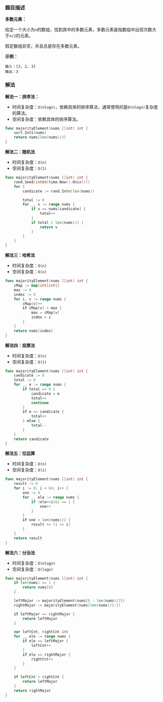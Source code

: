 ### 题目描述

**多数元素：**

给定一个大小为`n`的数组，找到其中的多数元素，多数元素是指数组中出现次数大于`n/2`的元素。

假定数组非空，并且总是存在多数元素。

**示例：**

```shell
输入：[3, 2, 3]
输出：3
```

### 解法

**解法一：排序法：**

- 时间复杂度：`O(nlogn)`，依赖具体的排序算法，通常使用的是`O(nlogn)`复杂度的算法。
- 空间复杂度：依赖具体的排序算法。

```go
func majorityElement(nums []int) int {
	sort.Ints(nums)
	return nums[len(nums)/2]
}
```

**解法二：随机法**

- 时间复杂度：`O(n)`
- 空间复杂度：`O(1)`

```go
func majorityElement(nums []int) int {
	rand.Seed(int64(time.Now().Unix()))
	for {
		candicate := rand.Intn(len(nums))

		total := 0
		for _, v := range nums {
			if v == nums[candicate] {
				total++
			}
			if total > len(nums)/2 {
				return v
			}
		}
	}
}
```

**解法三：哈希法**

- 时间复杂度：`O(n)`
- 空间复杂度：`O(n)`

```go
func majorityElement(nums []int) int {
	cMap := map[int]int{}
	max := 0
	index := 0
	for i, v := range nums {
		cMap[v]++
		if cMap[v] > max {
			max = cMap[v]
			index = i
		}
	}
	return nums[index]
}
```

**解法四：投票法**

- 时间复杂度：`O(n)`
- 空间复杂度：`O(1)`

```go
func majorityElement(nums []int) int {
	candicate := 0
	total := 0
	for _, e := range nums {
		if total == 0 {
			candicate = e
			total++
			continue
		}
		if e == candicate {
			total++
		} else {
			total--
		}
	}
	return candicate
}
```

**解法五：位运算**

- 时间复杂度：`O(n)`
- 空间复杂度：`O(1)`

```go
func majorityElement(nums []int) int {
	result := 0
	for i := 0; i < 64; i++ {
		one := 0
		for _, ele := range nums {
			if (ele>>i)&1 == 1 {
				one++
			}
		}
		if one > len(nums)/2 {
			result += (1 << i)
		}
	}
	return result
}
```

**解法六：分治法**

- 时间复杂度：`O(nlogn)`
- 空间复杂度：`O(logn)`

```go
func majorityElement(nums []int) int {
	if len(nums) == 1 {
		return nums[0]
	}

	leftMajor := majorityElement(nums[0 : len(nums)/2])
	rightMajor := majorityElement(nums[len(nums)/2:])

	if leftMajor == rightMajor {
		return leftMajor
	}

	var leftCnt, rightCnt int
	for _, ele := range nums {
		if ele == leftMajor {
			leftCnt++
		}
		if ele == rightMajor {
			rightCnt++
		}
	}

	if leftCnt > rightCnt {
		return leftMajor
	}
	return rightMajor
}
```
